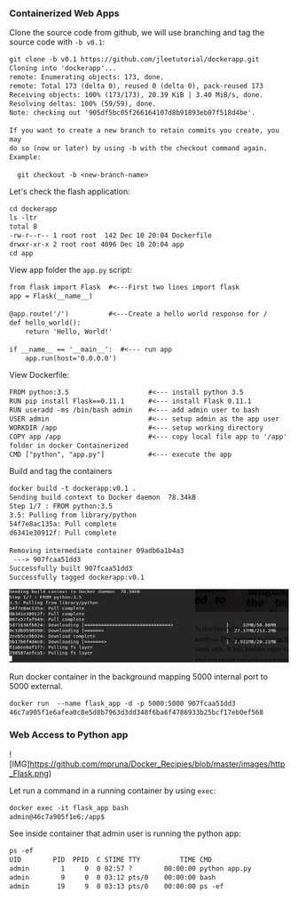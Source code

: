 ### Containerized Web Apps

Clone the source code from github, we will use branching and tag the source code with `-b v0.1`:

```
git clone -b v0.1 https://github.com/jleetutorial/dockerapp.git
Cloning into 'dockerapp'...
remote: Enumerating objects: 173, done.
remote: Total 173 (delta 0), reused 0 (delta 0), pack-reused 173
Receiving objects: 100% (173/173), 20.39 KiB | 3.40 MiB/s, done.
Resolving deltas: 100% (59/59), done.
Note: checking out '905df5bc05f266164107d8b91893eb07f518d4be'.

If you want to create a new branch to retain commits you create, you may
do so (now or later) by using -b with the checkout command again. Example:

  git checkout -b <new-branch-name>
```

Let's check the flash application:

```
cd dockerapp
ls -ltr
total 8
-rw-r--r-- 1 root root  142 Dec 10 20:04 Dockerfile
drwxr-xr-x 2 root root 4096 Dec 10 20:04 app
cd app
```
View app folder the `app.py` script:

```
from flask import Flask  #<---First two lines import flask
app = Flask(__name__)

@app.route('/')          #<---Create a hello world response for /
def hello_world():
    return 'Hello, World!'

if __name__ == '__main__':  #<--- run app
    app.run(host='0.0.0.0')
```

View Dockerfile:

```
FROM python:3.5                    #<--- install python 3.5
RUN pip install Flask==0.11.1      #<--- install Flask 0.11.1
RUN useradd -ms /bin/bash admin    #<--- add admin user to bash
USER admin                         #<--- setup admin as the app user
WORKDIR /app                       #<--- setup working directory
COPY app /app                      #<--- copy local file app to '/app' folder in docker Containerized
CMD ["python", "app.py"]           #<--- execute the app
```

Build and tag the containers

```
docker build -t dockerapp:v0.1 .
Sending build context to Docker daemon  78.34kB
Step 1/7 : FROM python:3.5
3.5: Pulling from library/python
54f7e8ac135a: Pull complete
d6341e30912f: Pull complete

Removing intermediate container 09adb6a1b4a3
 ---> 907fcaa51dd3
Successfully built 907fcaa51dd3
Successfully tagged dockerapp:v0.1
```

![IMG](https://github.com/mpruna/Docker_Recipies/blob/master/images/docker_build.png)


Run docker container in the background mapping 5000 internal port to 5000 external.

```
docker run  --name flask_app -d -p 5000:5000 907fcaa51dd3
46c7a905f1e6afea0c8e5d8b7963d3dd348f6ba6f4786933b25bcf17eb0ef568
```
### Web Access to Python app
![IMG]https://github.com/mpruna/Docker_Recipies/blob/master/images/http_Flask.png)


Let run a command in a running container by using `exec`:

```
docker exec -it flask_app bash
admin@46c7a905f1e6:/app$
```

See inside container that admin user is running the python app:

```
ps -ef
UID        PID  PPID  C STIME TTY          TIME CMD
admin        1     0  0 02:57 ?        00:00:00 python app.py
admin        9     0  0 03:12 pts/0    00:00:00 bash
admin       19     9  0 03:13 pts/0    00:00:00 ps -ef
```
